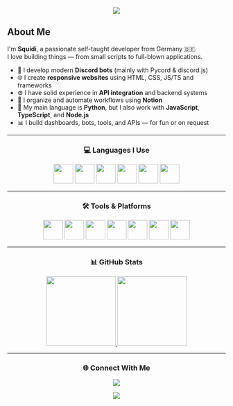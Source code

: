 <p align="center">
  <img src="https://capsule-render.vercel.app/api?type=waving&color=gradient&height=200&section=header&text=Welcome%20to%20my%20GitHub!&fontSize=40&fontColor=ffffff" />
</p>

## About Me

I'm **Squidi**, a passionate self-taught developer from Germany 🇩🇪.  
I love building things — from small scripts to full-blown applications.

- 💬 I develop modern **Discord bots** (mainly with Pycord & discord.js)  
- 🌐 I create **responsive websites** using HTML, CSS, JS/TS and frameworks  
- ⚙️ I have solid experience in **API integration** and backend systems  
- 🧠 I organize and automate workflows using **Notion**  
- 🐍 My main language is **Python**, but I also work with **JavaScript**, **TypeScript**, and **Node.js**  
- 📊 I build dashboards, bots, tools, and APIs — for fun or on request  

---

<h3 align="center">💻 Languages I Use</h3>

<p align="center">
  <img src="https://cdn.jsdelivr.net/gh/devicons/devicon/icons/python/python-original.svg" width="45" />
  <img src="https://cdn.jsdelivr.net/gh/devicons/devicon/icons/javascript/javascript-original.svg" width="45" />
  <img src="https://cdn.jsdelivr.net/gh/devicons/devicon/icons/typescript/typescript-original.svg" width="45" />
  <img src="https://cdn.jsdelivr.net/gh/devicons/devicon/icons/nodejs/nodejs-original.svg" width="45" />
  <img src="https://cdn.jsdelivr.net/gh/devicons/devicon/icons/html5/html5-original.svg" width="45" />
  <img src="https://cdn.jsdelivr.net/gh/devicons/devicon/icons/css3/css3-original.svg" width="45" />
</p>

---

<h3 align="center">🛠️ Tools & Platforms</h3>

<p align="center">
  <img src="https://cdn.jsdelivr.net/gh/devicons/devicon/icons/docker/docker-original.svg" width="45" />
  <img src="https://cdn.jsdelivr.net/gh/devicons/devicon/icons/git/git-original.svg" width="45" />
  <img src="https://cdn.jsdelivr.net/gh/devicons/devicon/icons/github/github-original.svg" width="45" />
  <img src="https://cdn.jsdelivr.net/gh/devicons/devicon/icons/vscode/vscode-original.svg" width="45" />
  <img src="https://cdn.jsdelivr.net/gh/devicons/devicon/icons/mysql/mysql-original.svg" width="45" />
  <img src="https://cdn.jsdelivr.net/gh/devicons/devicon/icons/postgresql/postgresql-original.svg" width="45" />
  <img src="https://upload.wikimedia.org/wikipedia/commons/e/e9/Notion-logo.svg" width="45" />
</p>

---

<h3 align="center">📊 GitHub Stats</h3>

<p align="center">
  <a href="https://github.com/Squidiis">
    <img src="https://github-readme-stats.vercel.app/api?username=Squidiis&show_icons=true&theme=radical&border_radius=10" height="160"/>
  </a>
  <a href="https://github.com/Squidiis">
    <img src="https://github-readme-streak-stats.herokuapp.com/?user=Squidiis&theme=radical&border_radius=10" height="160"/>
  </a>
</p>

---

<h3 align="center">🌐 Connect With Me</h3>

<p align="center">
  <a href="https://discord.gg/Zv5JtYhd9r">
    <img src="https://img.shields.io/discord/1040624306062889032?color=5865F2&label=Join%20My%20Server&logo=discord&logoColor=white&style=for-the-badge" />
  </a>
</p>

<p align="center">
  <img src="https://capsule-render.vercel.app/api?type=waving&color=gradient&height=150&section=footer" />
</p>
